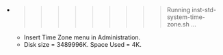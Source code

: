 * >>>>>>>>> Running inst-std-system-time-zone.sh ...
  * Insert Time Zone menu in Administration.
  * Disk size = 3489996K. Space Used = 4K.

